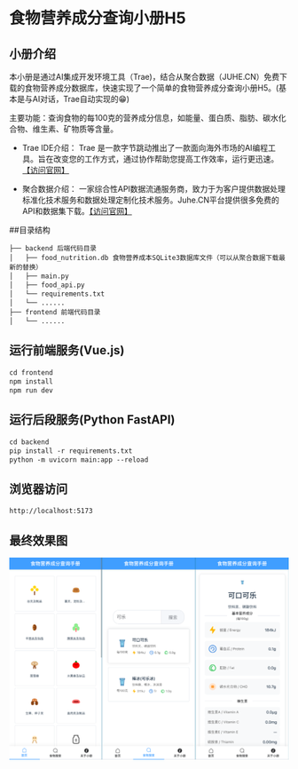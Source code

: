 # 食物营养成分查询小册H5
## 小册介绍
本小册是通过AI集成开发环境工具（Trae)，结合从聚合数据（JUHE.CN）免费下载的食物营养成分数据库，快速实现了一个简单的食物营养成分查询小册H5。(基本是与AI对话，Trae自动实现的😁)

主要功能：查询食物的每100克的营养成分信息，如能量、蛋白质、脂肪、碳水化合物、维生素、矿物质等含量。

- Trae IDE介绍：
Trae 是一款字节跳动推出了一款面向海外市场的AI编程工具。旨在改变您的工作方式，通过协作帮助您提高工作效率，运行更迅速。[【访问官网】](https://www.trae.ai)

- 聚合数据介绍：
一家综合性API数据流通服务商，致力于为客户提供数据处理标准化技术服务和数据处理定制化技术服务。Juhe.CN平台提供很多免费的API和数据集下载。[【访问官网】](https://www.juhe.cn/market/product/id/11087)

##目录结构
```
├── backend 后端代码目录
│   ├── food_nutrition.db 食物营养成本SQLite3数据库文件（可以从聚合数据下载最新的替换）
│   ├── main.py 
│   ├── food_api.py 
│   └── requirements.txt
│   └── ......
├── frontend 前端代码目录
│   └── ......
```

## 运行前端服务(Vue.js)

```shell
cd frontend
npm install
npm run dev
```

## 运行后段服务(Python FastAPI)
```shell
cd backend
pip install -r requirements.txt
python -m uvicorn main:app --reload
```

## 浏览器访问
```
http://localhost:5173
```

## 最终效果图
![截图](3in1.png)